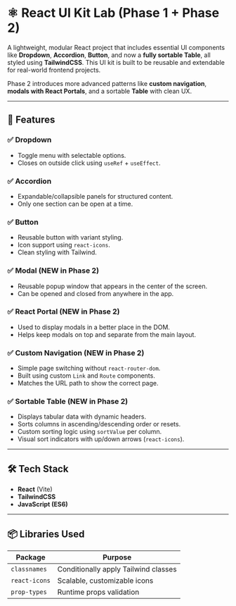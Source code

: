 # ⚛️ React UI Kit Lab (Phase 1 + Phase 2)

A lightweight, modular React project that includes essential UI components like **Dropdown**, **Accordion**, **Button**, and now a **fully sortable Table**, all styled using **TailwindCSS**. This UI kit is built to be reusable and extendable for real-world frontend projects.

Phase 2 introduces more advanced patterns like **custom navigation**, **modals with React Portals**, and a sortable **Table** with clean UX.

---

## 📌 Features

### ✅ Dropdown

- Toggle menu with selectable options.
- Closes on outside click using `useRef` + `useEffect`.

### ✅ Accordion

- Expandable/collapsible panels for structured content.
- Only one section can be open at a time.

### ✅ Button

- Reusable button with variant styling.
- Icon support using `react-icons`.
- Clean styling with Tailwind.

### ✅ Modal (NEW in Phase 2)

- Reusable popup window that appears in the center of the screen.
- Can be opened and closed from anywhere in the app.

### ✅ React Portal (NEW in Phase 2)

- Used to display modals in a better place in the DOM.
- Helps keep modals on top and separate from the main layout.

### ✅ Custom Navigation (NEW in Phase 2)

- Simple page switching without `react-router-dom`.
- Built using custom `Link` and `Route` components.
- Matches the URL path to show the correct page.

### ✅ Sortable Table (NEW in Phase 2)

- Displays tabular data with dynamic headers.
- Sorts columns in ascending/descending order or resets.
- Custom sorting logic using `sortValue` per column.
- Visual sort indicators with up/down arrows (`react-icons`).

---

## 🛠️ Tech Stack

- **React** (Vite)
- **TailwindCSS**
- **JavaScript (ES6)**

---

## 📦 Libraries Used

| Package       | Purpose                              |
| ------------- | ------------------------------------ |
| `classnames`  | Conditionally apply Tailwind classes |
| `react-icons` | Scalable, customizable icons         |
| `prop-types`  | Runtime props validation             |
